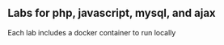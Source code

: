 <h2> Labs for php, javascript, mysql, and ajax</h2>


Each lab includes a docker container to run locally